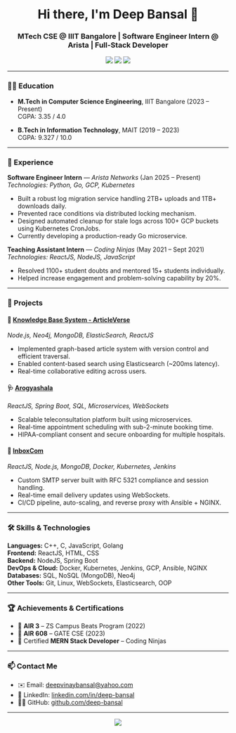 <h1 align="center">Hi there, I'm Deep Bansal 👋</h1>
<h3 align="center">MTech CSE @ IIIT Bangalore | Software Engineer Intern @ Arista | Full-Stack Developer</h3>

<p align="center">
  <a href="https://github.com/deep-bansal"><img src="https://img.shields.io/github/followers/deep-bansal?label=Follow&style=social"></a>
  <a href="https://linkedin.com/in/deep-bansal"><img src="https://img.shields.io/badge/-LinkedIn-blue?style=flat-square&logo=Linkedin&logoColor=white"></a>
  <a href="mailto:deepvinaybansal@yahoo.com"><img src="https://img.shields.io/badge/-Email-c14438?style=flat-square&logo=Gmail&logoColor=white"></a>
</p>

---

### 🧑‍🎓 Education

- **M.Tech in Computer Science Engineering**, IIIT Bangalore (2023 – Present)  
  CGPA: 3.35 / 4.0

- **B.Tech in Information Technology**, MAIT (2019 – 2023)  
  CGPA: 9.327 / 10.0

---

### 💼 Experience

**Software Engineer Intern** — *Arista Networks* (Jan 2025 – Present)  
*Technologies: Python, Go, GCP, Kubernetes*
- Built a robust log migration service handling 2TB+ uploads and 1TB+ downloads daily.
- Prevented race conditions via distributed locking mechanism.
- Designed automated cleanup for stale logs across 100+ GCP buckets using Kubernetes CronJobs.
- Currently developing a production-ready Go microservice.

**Teaching Assistant Intern** — *Coding Ninjas* (May 2021 – Sept 2021)  
*Technologies: ReactJS, NodeJS, JavaScript*
- Resolved 1100+ student doubts and mentored 15+ students individually.
- Helped increase engagement and problem-solving capability by 20%.

---

### 🚀 Projects

#### 🔎 [Knowledge Base System - ArticleVerse](https://github.com/deep-bansal/smartlinks.git)
*Node.js, Neo4j, MongoDB, ElasticSearch, ReactJS*
- Implemented graph-based article system with version control and efficient traversal.
- Enabled content-based search using Elasticsearch (~200ms latency).
- Real-time collaborative editing across users.

#### 🩺 [Arogyashala](https://github.com/deep-bansal/ArogyaShala.git)
*ReactJS, Spring Boot, SQL, Microservices, WebSockets*
- Scalable teleconsultation platform built using microservices.
- Real-time appointment scheduling with sub-2-minute booking time.
- HIPAA-compliant consent and secure onboarding for multiple hospitals.

#### 📧 [InboxCom](https://github.com/deep-bansal/InboxCom.git)
*ReactJS, Node.js, MongoDB, Docker, Kubernetes, Jenkins*
- Custom SMTP server built with RFC 5321 compliance and session handling.
- Real-time email delivery updates using WebSockets.
- CI/CD pipeline, auto-scaling, and reverse proxy with Ansible + NGINX.

---

### 🛠️ Skills & Technologies

**Languages:** C++, C, JavaScript, Golang  
**Frontend:** ReactJS, HTML, CSS  
**Backend:** NodeJS, Spring Boot  
**DevOps & Cloud:** Docker, Kubernetes, Jenkins, GCP, Ansible, NGINX  
**Databases:** SQL, NoSQL (MongoDB), Neo4j  
**Other Tools:** Git, Linux, WebSockets, Elasticsearch, OOP

---

### 🏆 Achievements & Certifications

- 🥇 **AIR 3** – ZS Campus Beats Program (2022)  
- 🥈 **AIR 608** – GATE CSE (2023)  
- 📜 Certified **MERN Stack Developer** – Coding Ninjas

---

### 📫 Contact Me

- ✉️ Email: [deepvinaybansal@yahoo.com](mailto:deepvinaybansal@yahoo.com)  
- 🔗 LinkedIn: [linkedin.com/in/deep-bansal](https://linkedin.com/in/deep-bansal)  
- 🧑‍💻 GitHub: [github.com/deep-bansal](https://github.com/deep-bansal)

---

<p align="center">
  <img src="https://github-readme-stats.vercel.app/api?username=deep-bansal&show_icons=true&theme=tokyonight&count_private=true&hide_border=true" />
</p>
